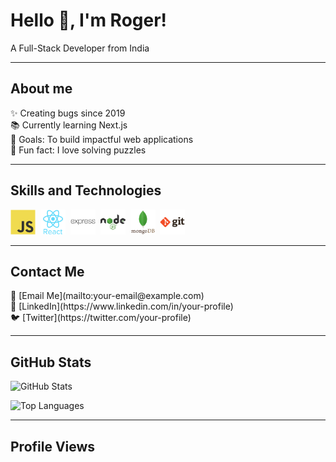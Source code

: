 <h1 align="left">Hello 👋, I'm Roger!</h1>

<p align="left">A Full-Stack Developer from India</p>

---

<h2 align="left">About me</h2>

<p align="left">
✨ Creating bugs since 2019<br>
📚 Currently learning Next.js<br>
🎯 Goals: To build impactful web applications<br>
🎲 Fun fact: I love solving puzzles
</p>

---

<h2 align="left">Skills and Technologies</h2>

<p align="left">
  <img src="https://github.com/devicons/devicon/blob/master/icons/javascript/javascript-original.svg" title="JavaScript" alt="JavaScript" width="40" height="40"/>&nbsp;
  <img src="https://github.com/devicons/devicon/blob/master/icons/react/react-original-wordmark.svg" title="React" alt="React" width="40" height="40"/>&nbsp;
  <img src="https://github.com/devicons/devicon/blob/master/icons/express/express-original-wordmark.svg" title="Express" alt="Express" width="40" height="40"/>&nbsp;
  <img src="https://github.com/devicons/devicon/blob/master/icons/nodejs/nodejs-original-wordmark.svg" title="Node.js" alt="Node.js" width="40" height="40"/>&nbsp;
  <img src="https://github.com/devicons/devicon/blob/master/icons/mongodb/mongodb-original-wordmark.svg" title="MongoDB" alt="MongoDB" width="40" height="40"/>&nbsp;
  <img src="https://github.com/devicons/devicon/blob/master/icons/git/git-original-wordmark.svg" title="Git" alt="Git" width="40" height="40"/>
</p>

---

<h2 align="left">Contact Me</h2>

<p align="left">
📧 [Email Me](mailto:your-email@example.com)<br>
💼 [LinkedIn](https://www.linkedin.com/in/your-profile)<br>
🐦 [Twitter](https://twitter.com/your-profile)<br>
</p>

---

<h2 align="left">GitHub Stats</h2>

<p align="left">
  <img src="https://github-readme-stats.vercel.app/api?username=your-github-username&show_icons=true&theme=radical" alt="GitHub Stats"/>
</p>

<p align="left">
  <img src="https://github-readme-stats.vercel.app/api/top-langs/?username=your-github-username&layout=compact&theme=radical" alt="Top Languages"/>
</p>

---

<h2 align="left">Profile Views</h2>

<p align="left">
  <img src="https://komarev.com/ghpvc/?username=your-github-username&style=flat-square&color=blue" alt=""/>
</p>
